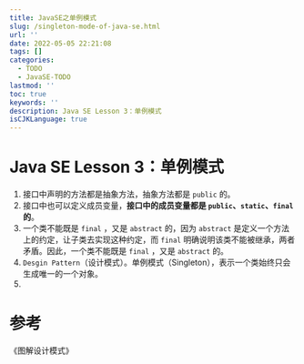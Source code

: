 ```yaml
---
title: JavaSE之单例模式
slug: /singleton-mode-of-java-se.html
url: ''
date: 2022-05-05 22:21:08
tags: []
categories:
  - TODO
  - JavaSE-TODO
lastmod: ''
toc: true
keywords: ''
description: Java SE Lesson 3：单例模式
isCJKLanguage: true
---
```

# Java SE Lesson 3：单例模式

1. 接口中声明的方法都是抽象方法，抽象方法都是 `public` 的。
2. 接口中也可以定义成员变量，**接口中的成员变量都是 `public`、`static`、`final`的**。
3. 一个类不能既是 `final` ，又是 `abstract` 的，因为 `abstract` 是定义一个方法上的约定，让子类去实现这种约定，而 `final` 明确说明该类不能被继承，两者矛盾。因此，一个类不能既是 `final` ，又是 `abstract` 的。
4. `Desgin Pattern`（设计模式）。单例模式（Singleton），表示一个类始终只会生成唯一的一个对象。
5. 

# 参考

《图解设计模式》